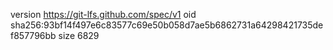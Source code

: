version https://git-lfs.github.com/spec/v1
oid sha256:93bf14f497e6c83577c69e50b058d7ae5b6862731a64298421735def857796bb
size 6829
